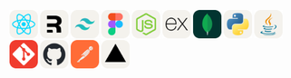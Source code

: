 <p>
  <img src="https://github.com/tandpfun/skill-icons/blob/main/icons/React-Light.svg" alt="React" width="50" height="50"/>
  <img src="https://github.com/tandpfun/skill-icons/blob/main/icons/Remix-Light.svg" alt="Remix" width="50" height="50"/>
  <img src="https://github.com/tandpfun/skill-icons/blob/main/icons/TailwindCSS-Light.svg" alt="Tailwind CSS" width="50" height="50"/>
  <img src="https://github.com/tandpfun/skill-icons/blob/main/icons/Figma-Light.svg" alt="Figma" width="50" height="50"/>
  <img src="https://github.com/tandpfun/skill-icons/blob/main/icons/NodeJS-Light.svg" alt="Node.js" width="50" height="50"/>
  <img src="https://github.com/tandpfun/skill-icons/blob/main/icons/ExpressJS-Light.svg" alt="Express" width="50" height="50"/>
  <img src="https://github.com/tandpfun/skill-icons/blob/main/icons/MongoDB.svg" alt="MongoDB" width="50" height="50"/>
  <img src="https://github.com/tandpfun/skill-icons/blob/main/icons/Python-Light.svg" alt="Python" width="50" height="50"/>
  <img src="https://github.com/tandpfun/skill-icons/blob/main/icons/Java-Light.svg" alt="Java" width="50" height="50"/>
  <img src="https://github.com/tandpfun/skill-icons/blob/main/icons/Git.svg" alt="Git" width="50" height="50"/>
  <img src="https://github.com/tandpfun/skill-icons/blob/main/icons/Github-Light.svg" alt="GitHub" width="50" height="50"/>
  <img src="https://github.com/tandpfun/skill-icons/blob/main/icons/Postman.svg" alt="Postman" width="50" height="50"/>
  <img src="https://github.com/tandpfun/skill-icons/blob/main/icons/Vercel-Light.svg" alt="Vercel" width="50" height="50"/>
</p>

